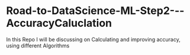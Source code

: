 # Road-to-DataScience-ML-Step2---AccuracyCaluclation
In this Repo I will be discussing on Calculating and improving accuracy, using  different Algorithms
